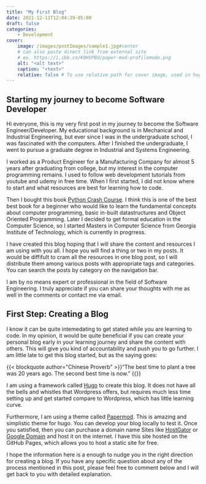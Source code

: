 ```yaml
---
title: "My First Blog"
date: 2021-12-11T12:04:39-05:00
draft: false  
categories: 
    - Development
cover:
    image: /images/postImages/sample1.jpg#center
    # can also paste direct link from external site
    # ex. https://i.ibb.co/K0HVPBd/paper-mod-profilemode.png
    alt: "<alt text>"
    caption: "<text>"
    relative: false # To use relative path for cover image, used in hugo Page-bundles
---
```


## Starting my journey to become Software Developer

Hi everyone, this is my very first post in my journey to become the Software Engineer/Developer. 
My educational background is in Mechanical and Industrial Engineering, but ever since I was in the undergraduate school, I was fascinated with the computers. After I finished the undergraduate, I went to pursue a graduate degree in Industrial and Systems Engineering.  

I worked as a Product Engineer for a Manufacturing Company for almost 5 years after graduating from college, but my interest in the computer programming remains. I used to follow web development tutorials from youtube and udemy in free time. When I first started, I did not know where to start and what resources are best for learning how to code.  

Then I bought this book [Python Crash Course](https://nostarch.com/pythoncrashcourse2e). I think this is one of the best best book for a beginner who would like to learn the fundamental concepts about computer programming, basic in-built datastructures and Object Oriented Programming. Later I decided to get formal education in the Computer Science, so I started Masters in Computer Science from Georgia Institute of Technology, which is currently in progrress.  

I have created this blog hoping that I will share the content and resources I am using with you all. 
I hope you will find a thing or two in my posts. It would be diffifult to cram all the resources in one blog post, so I will distribute them among various posts with appropriate tags and categories. You can search the posts by category on the navigation bar.  

I am by no means expert or professional in the field of Software Engineering. I truly appreciate if you can share your thoughts with me as well in the comments or contact me via email.  

## First Step: Creating a Blog

I know it can be quite intemedating to get stated while you are learning to code.
In my opinion, it would be quite beneficial if you can create your personal blog early in your learning journey and share the content with others. 
This will give you kind of accountability and push you to go further. I am little late to get this blog started, but as the saying goes:   

{{< blockquote author="Chinese Proverb" >}}“The best time to plant a tree was 20 years ago. The second best time is now.” {{</blockquote>}}

I am using a framework called [Hugo](https://gohugo.io/) to create this blog. 
It does not have all the bells and whistles that Wordpress offers, but requires much less time setting up and get started compare to Wordpress, which has little learning curve.

Furthermore, I am using a theme called [Papermod](https://themes.gohugo.io/themes/hugo-papermod/). This is amazing and simplistic theme for hugo. You can develop your blog locally to test it. Once you satisfied, then you can purchase a domain name Sites like [HostGator](https://www.hostgator.com/) or [Google Domain](https://domains.google.com/registrar/) and host it on the internet. I have this site hosted on the GitHub Pages, which allows you to host a static site for free.  

I hope the information here is a enough to nudge you in the right direction for creating a blog. If you have any specific question about any of the process mentioned in this post, please feel free to comment below and I will get back to you with detailed explanation.











